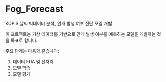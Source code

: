 # Fog_Forecast
KOPIS 날씨 빅데이터 분석, 안개 발생 여부 진단 모델 개발

이 프로젝트는 기상 데이터를 기반으로 안개 발생 여부를 예측하는 모델을 개발하는 것을 목표로 합니다. 

주요 단계는 다음과 같습니다:

1. 데이터 EDA 및 전처리
2. 모델 학습
3. 모델 평가

